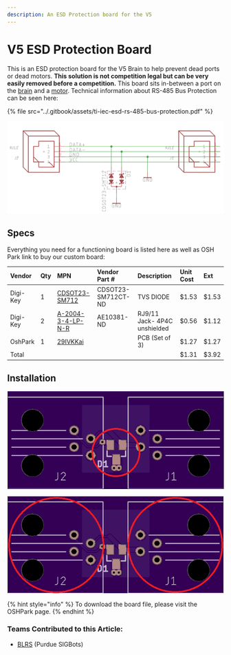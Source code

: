 ```yaml
---
description: An ESD Protection board for the V5
---
```


# V5 ESD Protection Board

This is an ESD protection board for the V5 Brain to help prevent dead ports or dead motors. **This solution is not competition legal but can be very easily removed before a competition.** This board sits in-between a port on the [brain](vex-electronics/vex-v5-brain/) and a [motor](vex-electronics/motors.md). Technical information about RS-485 Bus Protection can be seen here:

{% file src="../.gitbook/assets/ti-iec-esd-rs-485-bus-protection.pdf" %}

![The schematic of the board](../.gitbook/assets/image-2-.png)

## Specs

Everything you need for a functioning board is listed here as well as OSH Park link to buy our custom board:

| Vendor | Qty | MPN | Vendor Part \# | Description | Unit Cost | Ext |
| :--- | :--- | :--- | :--- | :--- | :--- | :--- |
| Digi-Key | 1 | [CDSOT23-SM712](https://www.digikey.com/product-detail/en/bourns-inc/CDSOT23-SM712/CDSOT23-SM712CT-ND/1630607) | CDSOT23-SM712CT-ND | TVS DIODE | $1.53 | $1.53 |
| Digi-Key | 2 | [A-2004-3-4-LP-N-R](https://www.digikey.com/product-detail/en/assmann-wsw-components/A-2004-3-4-LP-N-R/AE10381-ND/2183632) | AE10381-ND | RJ9/11 Jack- 4P4C unshielded | $0.56 | $1.12 |
| OshPark | 1 | [29IVKKai](https://oshpark.com/shared_projects/JWIVZKsD) |  | PCB \(Set of 3\) | $1.27 | $1.27 |
| Total |  |  |  |  | $1.31 | $3.92 |

## Installation

![1. The first step should be to install the TVS Diode, which should be soldered onto the D1 pads.](../.gitbook/assets/image%20%2837%29.png)

![2. The second and final step should be to drop in and solder jacks into the J1 and J2 Section of the board. ](../.gitbook/assets/image%20%2838%29.png)

{% hint style="info" %}
To download the board file, please visit the OSHPark page.
{% endhint %}

### Teams Contributed to this Article:

* [BLRS](https://purduesigbots.com/) \(Purdue SIGBots\)

